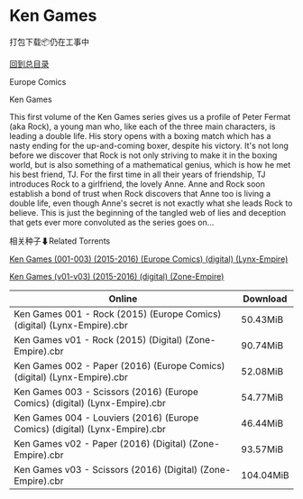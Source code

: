 # Ken Games

打包下载📦仍在工事中

[回到总目录](/Catalogs.md)

Europe Comics

Ken Games

This first volume of the Ken Games series gives us a profile of Peter Fermat (aka Rock), a young man who, like each of the three main characters, is leading a double life. His story opens with a boxing match which has a nasty ending for the up-and-coming boxer, despite his victory. It's not long before we discover that Rock is not only striving to make it in the boxing world, but is also something of a mathematical genius, which is how he met his best friend, TJ. For the first time in all their years of friendship, TJ introduces Rock to a girlfriend, the lovely Anne. Anne and Rock soon establish a bond of trust when Rock discovers that Anne too is living a double life, even though Anne's secret is not exactly what she leads Rock to believe. This is just the beginning of the tangled web of lies and deception that gets ever more convoluted as the series goes on...





相关种子⬇Related Torrents

[Ken Games (001-003) (2015-2016) (Europe Comics) (digital) (Lynx-Empire)](https://github.com/alicewish/markdown/blob/master/torrent/Ken-Games--001-003---2015-2016---Europe-Comics---digital---Lynx-Empire.md)

[Ken Games (v01-v03) (2015-2016) (digital) (Zone-Empire)](https://github.com/alicewish/markdown/blob/master/torrent/Ken-Games--v01-v03---2015-2016---digital---Zone-Empire.md)

Online | Download
--- | ---
Ken Games 001 - Rock (2015) (Europe Comics) (digital) (Lynx-Empire).cbr | 50.43MiB
Ken Games v01 - Rock (2015) (Digital) (Zone-Empire).cbr | 90.74MiB
Ken Games 002 - Paper (2016) (Europe Comics) (digital) (Lynx-Empire).cbr | 52.08MiB
Ken Games 003 - Scissors (2016) (Europe Comics) (digital) (Lynx-Empire).cbr | 54.77MiB
Ken Games 004 - Louviers (2016) (Europe Comics) (digital) (Lynx-Empire).cbr | 46.44MiB
Ken Games v02 - Paper (2016) (Digital) (Zone-Empire).cbr | 93.57MiB
Ken Games v03 - Scissors (2016) (Digital) (Zone-Empire).cbr | 104.04MiB
